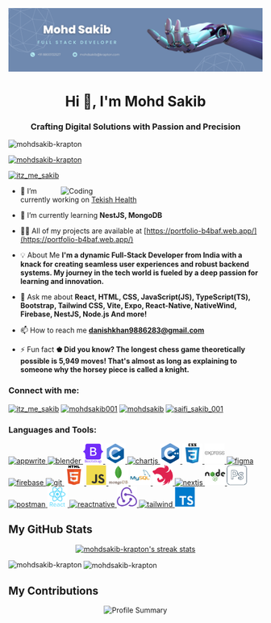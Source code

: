 ![Banner Image](images/Banner.png)
<!-- ![Banner GIF](images/Banner.gif) -->

<h1 align="center">Hi 👋, I'm Mohd Sakib</h1>
<h3 align="center">Crafting Digital Solutions with Passion and Precision</h3>
<p align="left"> <img src="https://komarev.com/ghpvc/?username=mohdsakib-krapton&label=Profile%20views&color=0e75b6&style=flat" alt="mohdsakib-krapton" /> </p>

<p align="left"> <a href="https://github.com/ryo-ma/github-profile-trophy"><img src="https://github-profile-trophy.vercel.app/?username=mohdsakib-krapton" alt="mohdsakib-krapton" /></a> </p>

<p align="left"> <a href="https://twitter.com/itz_me_sakib" target="blank"><img src="https://img.shields.io/twitter/follow/itz_me_sakib?logo=twitter&style=for-the-badge" alt="itz_me_sakib" /></a> </p>


<img align="right" alt="Coding" width="400" src="https://i.giphy.com/media/v1.Y2lkPTc5MGI3NjExNmF2MXc1dnRmbTM5emlzbWFvNzdjYjY4ZzgxeDZxYWEwMzZibW9mdSZlcD12MV9pbnRlcm5hbF9naWZfYnlfaWQmY3Q9Zw/xoicctrOv5aGw6mCZi/giphy.gif" />

- 🔭 I’m currently working on [Tekish Health](https://github.com/tekishrpm-ai/tekishhealth-native-app)

- 🌱 I’m currently learning **NestJS, MongoDB**

- 👨‍💻 All of my projects are available at [https://portfolio-b4baf.web.app/](https://portfolio-b4baf.web.app/)

- 💡 About Me **I'm a dynamic Full-Stack Developer from India with a knack for creating seamless user experiences and robust backend systems. My journey in the tech world is fueled by a deep passion for learning and innovation.**

- 💬 Ask me about **React, HTML, CSS, JavaScript(JS), TypeScript(TS), Bootstrap, Tailwind CSS, Vite, Expo, React-Native, NativeWind, Firebase, NestJS, Node.js And more!**

- 📫 How to reach me **danishkhan9886283@gmail.com**

- ⚡ Fun fact **♚ Did you know? The longest chess game theoretically possible is 5,949 moves! That's almost as long as explaining to someone why the horsey piece is called a knight.**

<h3 align="left">Connect with me:</h3>
<p align="left">
<a href="https://twitter.com/itz_me_sakib" target="blank"><img align="center" src="https://raw.githubusercontent.com/rahuldkjain/github-profile-readme-generator/master/src/images/icons/Social/twitter.svg" alt="itz_me_sakib" height="30" width="40" /></a>
<a href="https://linkedin.com/in/mohdsakib001" target="blank"><img align="center" src="https://raw.githubusercontent.com/rahuldkjain/github-profile-readme-generator/master/src/images/icons/Social/linked-in-alt.svg" alt="mohdsakib001" height="30" width="40" /></a>
<a href="https://fb.com/mohdsakib" target="blank"><img align="center" src="https://raw.githubusercontent.com/rahuldkjain/github-profile-readme-generator/master/src/images/icons/Social/facebook.svg" alt="mohdsakib" height="30" width="40" /></a>
<a href="https://instagram.com/saifi_sakib_001" target="blank"><img align="center" src="https://raw.githubusercontent.com/rahuldkjain/github-profile-readme-generator/master/src/images/icons/Social/instagram.svg" alt="saifi_sakib_001" height="30" width="40" /></a>
</p>

<h3 align="left">Languages and Tools:</h3>
<p align="left"> <a href="https://appwrite.io" target="_blank" rel="noreferrer"> <img src="https://www.vectorlogo.zone/logos/appwriteio/appwriteio-icon.svg" alt="appwrite" width="40" height="40"/> </a> <a href="https://www.blender.org/" target="_blank" rel="noreferrer"> <img src="https://download.blender.org/branding/community/blender_community_badge_white.svg" alt="blender" width="40" height="40"/> </a> <a href="https://getbootstrap.com" target="_blank" rel="noreferrer"> <img src="https://raw.githubusercontent.com/devicons/devicon/master/icons/bootstrap/bootstrap-plain-wordmark.svg" alt="bootstrap" width="40" height="40"/> </a> <a href="https://www.cprogramming.com/" target="_blank" rel="noreferrer"> <img src="https://raw.githubusercontent.com/devicons/devicon/master/icons/c/c-original.svg" alt="c" width="40" height="40"/> </a> <a href="https://www.chartjs.org" target="_blank" rel="noreferrer"> <img src="https://www.chartjs.org/media/logo-title.svg" alt="chartjs" width="40" height="40"/> </a> <a href="https://www.w3schools.com/cpp/" target="_blank" rel="noreferrer"> <img src="https://raw.githubusercontent.com/devicons/devicon/master/icons/cplusplus/cplusplus-original.svg" alt="cplusplus" width="40" height="40"/> </a> <a href="https://www.w3schools.com/css/" target="_blank" rel="noreferrer"> <img src="https://raw.githubusercontent.com/devicons/devicon/master/icons/css3/css3-original-wordmark.svg" alt="css3" width="40" height="40"/> </a> <a href="https://expressjs.com" target="_blank" rel="noreferrer"> <img src="https://raw.githubusercontent.com/devicons/devicon/master/icons/express/express-original-wordmark.svg" alt="express" width="40" height="40"/> </a> <a href="https://www.figma.com/" target="_blank" rel="noreferrer"> <img src="https://www.vectorlogo.zone/logos/figma/figma-icon.svg" alt="figma" width="40" height="40"/> </a> <a href="https://firebase.google.com/" target="_blank" rel="noreferrer"> <img src="https://www.vectorlogo.zone/logos/firebase/firebase-icon.svg" alt="firebase" width="40" height="40"/> </a> <a href="https://git-scm.com/" target="_blank" rel="noreferrer"> <img src="https://www.vectorlogo.zone/logos/git-scm/git-scm-icon.svg" alt="git" width="40" height="40"/> </a> <a href="https://www.w3.org/html/" target="_blank" rel="noreferrer"> <img src="https://raw.githubusercontent.com/devicons/devicon/master/icons/html5/html5-original-wordmark.svg" alt="html5" width="40" height="40"/> </a> <a href="https://developer.mozilla.org/en-US/docs/Web/JavaScript" target="_blank" rel="noreferrer"> <img src="https://raw.githubusercontent.com/devicons/devicon/master/icons/javascript/javascript-original.svg" alt="javascript" width="40" height="40"/> </a> <a href="https://www.mongodb.com/" target="_blank" rel="noreferrer"> <img src="https://raw.githubusercontent.com/devicons/devicon/master/icons/mongodb/mongodb-original-wordmark.svg" alt="mongodb" width="40" height="40"/> </a> <a href="https://www.mysql.com/" target="_blank" rel="noreferrer"> <img src="https://raw.githubusercontent.com/devicons/devicon/master/icons/mysql/mysql-original-wordmark.svg" alt="mysql" width="40" height="40"/> </a> <a href="https://nestjs.com/" target="_blank" rel="noreferrer"> <img src="https://raw.githubusercontent.com/devicons/devicon/master/icons/nestjs/nestjs-plain.svg" alt="nestjs" width="40" height="40"/> </a> <a href="https://nextjs.org/" target="_blank" rel="noreferrer"> <img src="https://cdn.worldvectorlogo.com/logos/nextjs-2.svg" alt="nextjs" width="40" height="40"/> </a> <a href="https://nodejs.org" target="_blank" rel="noreferrer"> <img src="https://raw.githubusercontent.com/devicons/devicon/master/icons/nodejs/nodejs-original-wordmark.svg" alt="nodejs" width="40" height="40"/> </a> <a href="https://www.photoshop.com/en" target="_blank" rel="noreferrer"> <img src="https://raw.githubusercontent.com/devicons/devicon/master/icons/photoshop/photoshop-line.svg" alt="photoshop" width="40" height="40"/> </a> <a href="https://postman.com" target="_blank" rel="noreferrer"> <img src="https://www.vectorlogo.zone/logos/getpostman/getpostman-icon.svg" alt="postman" width="40" height="40"/> </a> <a href="https://reactjs.org/" target="_blank" rel="noreferrer"> <img src="https://raw.githubusercontent.com/devicons/devicon/master/icons/react/react-original-wordmark.svg" alt="react" width="40" height="40"/> </a> <a href="https://reactnative.dev/" target="_blank" rel="noreferrer"> <img src="https://reactnative.dev/img/header_logo.svg" alt="reactnative" width="40" height="40"/> </a> <a href="https://redux.js.org" target="_blank" rel="noreferrer"> <img src="https://raw.githubusercontent.com/devicons/devicon/master/icons/redux/redux-original.svg" alt="redux" width="40" height="40"/> </a> <a href="https://tailwindcss.com/" target="_blank" rel="noreferrer"> <img src="https://www.vectorlogo.zone/logos/tailwindcss/tailwindcss-icon.svg" alt="tailwind" width="40" height="40"/> </a> <a href="https://www.typescriptlang.org/" target="_blank" rel="noreferrer"> <img src="https://raw.githubusercontent.com/devicons/devicon/master/icons/typescript/typescript-original.svg" alt="typescript" width="40" height="40"/> </a> </p>

## My GitHub Stats

<p align="center">
  <a href="https://github.com/mohdsakib-krapton">
    <img src="https://github-readme-streak-stats.herokuapp.com/?user=mohdsakib-krapton&theme=dracula" alt="mohdsakib-krapton's streak stats" />
  </a>
</p>

<p><img align="left" src="https://github-readme-stats.vercel.app/api/top-langs?username=mohdsakib-krapton&show_icons=true&locale=en&layout=compact&theme=dracula" alt="mohdsakib-krapton" /></p>

<p>&nbsp;<img align="center" src="https://github-readme-stats.vercel.app/api?username=mohdsakib-krapton&show_icons=true&include_all_commits=true&locale=en&theme=dracula" alt="mohdsakib-krapton" /></p>

## My Contributions

<p align="center">
  <img src="https://github-profile-summary-cards.vercel.app/api/cards/profile-details?username=mohdsakib-krapton&theme=dracula" alt="Profile Summary" />
</p>
